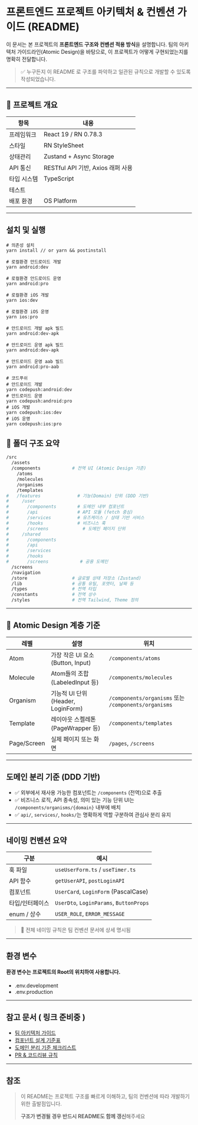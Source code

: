 # 프론트엔드 프로젝트 아키텍처 & 컨벤션 가이드 (README)

이 문서는 본 프로젝트의 **프론트엔드 구조와 컨벤션 적용 방식**을 설명합니다.
팀의 아키텍처 가이드라인(Atomic Design)을 바탕으로, 이 프로젝트가 어떻게 구현되었는지를 명확히 전달합니다.

> ✅ 누구든지 이 README 로 구조를 파악하고 일관된 규칙으로 개발할 수 있도록 작성되었습니다.

---

## 🚀 프로젝트 개요

| 항목        | 내용                              |
| ----------- | --------------------------------- |
| 프레임워크  | React 19 / RN 0.78.3              |
| 스타일      | RN StyleSheet                     |
| 상태관리    | Zustand + Async Storage           |
| API 통신    | RESTful API 기반, Axios 래퍼 사용 |
| 타입 시스템 | TypeScript                        |
| 테스트      |                                   |
| 배포 환경   | OS Platform                       |

---

## 설치 및 실행

```shell
# 의존성 설치
yarn install // or yarn && postinstall

# 로컬환경 안드로이드 개발
yarn android:dev

# 로컬환경 안드로이드 운영
yarn android:pro

# 로컬환경 iOS 개발
yarn ios:dev

# 로컬환경 iOS 운영
yarn ios:pro

# 안드로이드 개발 apk 빌드
yarn android:dev-apk

# 안드로이드 운영 apk 빌드
yarn android:dev-apk

# 안드로이드 운영 aab 빌드
yarn android:pro-aab

# 코드푸쉬
# 안드로이드 개발
yarn codepush:android:dev
# 안드로이드 운영
yarn codepush:android:pro
# iOS 개발
yarn codepush:ios:dev
# iOS 운영
yarn codepush:ios:pro
```

## 📁 폴더 구조 요약

```bash
/src
  /assets
  /components            # 전역 UI (Atomic Design 기준)
    /atoms
    /molecules
    /organisms
    /templates
#   /features              # 기능(Domain) 단위 (DDD 기반)
#     /user
#       /components        # 도메인 내부 컴포넌트
#       /api               # API 모듈 (fetch 중심)
#       /services          # 유즈케이스 / 상태 기반 서비스
#       /hooks             # 비즈니스 훅
#       /screens             # 도메인 페이지 단위
#     /shared
#       /components
#       /api
#       /services
#       /hooks
#       /screens            # 공용 도메인
  /screens
  /navigation
  /store                 # 글로벌 상태 저장소 (Zustand)
  /lib                   # 공통 유틸, 포맷터, 날짜 등
  /types                 # 전역 타입
  /constants             # 전역 상수
  /styles                # 전역 Tailwind, Theme 정의
```

---

## 🎨 Atomic Design 계층 기준

| 레벨        | 설명                               | 위치                                                 |
| ----------- | ---------------------------------- | ---------------------------------------------------- |
| Atom        | 가장 작은 UI 요소 (Button, Input)  | `/components/atoms`                                  |
| Molecule    | Atom들의 조합 (LabeledInput 등)    | `/components/molecules`                              |
| Organism    | 기능적 UI 단위 (Header, LoginForm) | `/components/organisms` 또는 `/components/organisms` |
| Template    | 레이아웃 스켈레톤 (PageWrapper 등) | `/components/templates`                              |
| Page/Screen | 실제 페이지 또는 화면              | `/pages`, `/screens`                                 |

---

## 도메인 분리 기준 (DDD 기반)

- ✅ 외부에서 재사용 가능한 컴포넌트는 `/components` (전역)으로 추출
- ✅ 비즈니스 로직, API 종속성, 의미 있는 기능 단위 UI는 `/components/organisms/{domain}` 내부에 배치
- ✅ `api/`, `services/`, `hooks/`는 명확하게 역할 구분하여 관심사 분리 유지

---

## 네이밍 컨벤션 요약

| 구분            | 예시                                    |
| --------------- | --------------------------------------- |
| 훅 파일         | `useUserForm.ts` / `useTimer.ts`        |
| API 함수        | `getUserAPI`, `postLoginAPI`            |
| 컴포넌트        | `UserCard`, `LoginForm` (PascalCase)    |
| 타입/인터페이스 | `UserDto`, `LoginParams`, `ButtonProps` |
| enum / 상수     | `USER_ROLE`, `ERROR_MESSAGE`            |

> 📌 전체 네이밍 규칙은 팀 컨벤션 문서에 상세 명시됨

---

## 환경 변수

#### 환경 변수는 프로젝트의 Root의 위치하여 사용합니다.

- .env.development
- .env.production

---

## 참고 문서 ( 링크 준비중 )

- [팀 아키텍처 가이드](./docs/architecture-guide.md)
- [컴포넌트 설계 기준표](./docs/component-standard.md)
- [도메인 분리 기준 체크리스트](./docs/domain-split-checklist.md)
- [PR & 코드리뷰 규칙](./docs/pr-review.md)

---

## 참조

> 이 README는 프로젝트 구조를 빠르게 이해하고, 팀의 컨벤션에 따라 개발하기 위한 출발점입니다.
>
> **구조가 변경될 경우 반드시 README도 함께 갱신**해주세요
